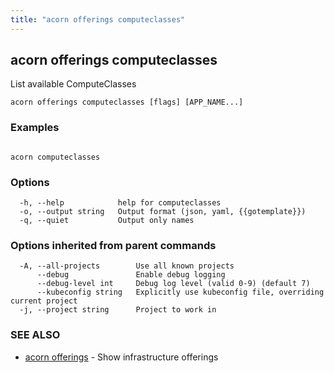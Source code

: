 ```yaml
---
title: "acorn offerings computeclasses"
---
```

## acorn offerings computeclasses

List available ComputeClasses

```
acorn offerings computeclasses [flags] [APP_NAME...]
```

### Examples

```

acorn computeclasses
```

### Options

```
  -h, --help            help for computeclasses
  -o, --output string   Output format (json, yaml, {{gotemplate}})
  -q, --quiet           Output only names
```

### Options inherited from parent commands

```
  -A, --all-projects        Use all known projects
      --debug               Enable debug logging
      --debug-level int     Debug log level (valid 0-9) (default 7)
      --kubeconfig string   Explicitly use kubeconfig file, overriding current project
  -j, --project string      Project to work in
```

### SEE ALSO

* [acorn offerings](acorn_offerings.md)	 - Show infrastructure offerings


